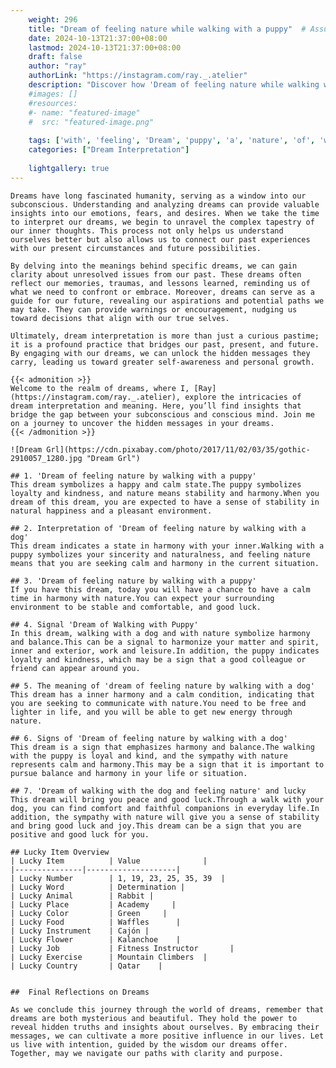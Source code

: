 ```yaml
---
    weight: 296
    title: "Dream of feeling nature while walking with a puppy"  # Assuming 'title' column exists
    date: 2024-10-13T21:37:00+08:00
    lastmod: 2024-10-13T21:37:00+08:00
    draft: false
    author: "ray"
    authorLink: "https://instagram.com/ray._.atelier"
    description: "Discover how 'Dream of feeling nature while walking with a puppy' can interpret your future and uncover its significant meanings in your life."
    #images: []
    #resources:
    #- name: "featured-image"
    #  src: "featured-image.png"
    
    tags: ['with', 'feeling', 'Dream', 'puppy', 'a', 'nature', 'of', 'while', 'walking']
    categories: ["Dream Interpretation"]
    
    lightgallery: true
---
```

    
    Dreams have long fascinated humanity, serving as a window into our subconscious. Understanding and analyzing dreams can provide valuable insights into our emotions, fears, and desires. When we take the time to interpret our dreams, we begin to unravel the complex tapestry of our inner thoughts. This process not only helps us understand ourselves better but also allows us to connect our past experiences with our present circumstances and future possibilities.
    
    By delving into the meanings behind specific dreams, we can gain clarity about unresolved issues from our past. These dreams often reflect our memories, traumas, and lessons learned, reminding us of what we need to confront or embrace. Moreover, dreams can serve as a guide for our future, revealing our aspirations and potential paths we may take. They can provide warnings or encouragement, nudging us toward decisions that align with our true selves.
    
    Ultimately, dream interpretation is more than just a curious pastime; it is a profound practice that bridges our past, present, and future. By engaging with our dreams, we can unlock the hidden messages they carry, leading us toward greater self-awareness and personal growth.
    
    {{< admonition >}}
    Welcome to the realm of dreams, where I, [Ray](https://instagram.com/ray._.atelier), explore the intricacies of dream interpretation and meaning. Here, you’ll find insights that bridge the gap between your subconscious and conscious mind. Join me on a journey to uncover the hidden messages in your dreams.
    {{< /admonition >}}
    
    ![Dream Grl](https://cdn.pixabay.com/photo/2017/11/02/03/35/gothic-2910057_1280.jpg "Dream Grl")
    
    ## 1. 'Dream of feeling nature by walking with a puppy'
    This dream symbolizes a happy and calm state.The puppy symbolizes loyalty and kindness, and nature means stability and harmony.When you dream of this dream, you are expected to have a sense of stability in natural happiness and a pleasant environment.
    
    ## 2. Interpretation of 'Dream of feeling nature by walking with a dog'
    This dream indicates a state in harmony with your inner.Walking with a puppy symbolizes your sincerity and naturalness, and feeling nature means that you are seeking calm and harmony in the current situation.
    
    ## 3. 'Dream of feeling nature by walking with a puppy'
    If you have this dream, today you will have a chance to have a calm time in harmony with nature.You can expect your surrounding environment to be stable and comfortable, and good luck.
    
    ## 4. Signal 'Dream of Walking with Puppy'
    In this dream, walking with a dog and with nature symbolize harmony and balance.This can be a signal to harmonize your matter and spirit, inner and exterior, work and leisure.In addition, the puppy indicates loyalty and kindness, which may be a sign that a good colleague or friend can appear around you.
    
    ## 5. The meaning of 'dream of feeling nature by walking with a dog'
    This dream has a inner harmony and a calm condition, indicating that you are seeking to communicate with nature.You need to be free and lighter in life, and you will be able to get new energy through nature.
    
    ## 6. Signs of 'Dream of feeling nature by walking with a dog'
    This dream is a sign that emphasizes harmony and balance.The walking with the puppy is loyal and kind, and the sympathy with nature represents calm and harmony.This may be a sign that it is important to pursue balance and harmony in your life or situation.
    
    ## 7. 'Dream of walking with the dog and feeling nature' and lucky
    This dream will bring you peace and good luck.Through a walk with your dog, you can find comfort and faithful companions in everyday life.In addition, the sympathy with nature will give you a sense of stability and bring good luck and joy.This dream can be a sign that you are positive and good luck for you.
    
    ## Lucky Item Overview
    | Lucky Item          | Value              |
    |---------------|--------------------|
    | Lucky Number        | 1, 19, 23, 25, 35, 39  |
    | Lucky Word          | Determination |
    | Lucky Animal        | Rabbit |
    | Lucky Place         | Academy     |
    | Lucky Color         | Green     |
    | Lucky Food          | Waffles      |
    | Lucky Instrument    | Cajón |
    | Lucky Flower        | Kalanchoe    |
    | Lucky Job           | Fitness Instructor       |
    | Lucky Exercise      | Mountain Climbers  |
    | Lucky Country       | Qatar    |
    
    
    ##  Final Reflections on Dreams
    
    As we conclude this journey through the world of dreams, remember that dreams are both mysterious and beautiful. They hold the power to reveal hidden truths and insights about ourselves. By embracing their messages, we can cultivate a more positive influence in our lives. Let us live with intention, guided by the wisdom our dreams offer. Together, may we navigate our paths with clarity and purpose.
    